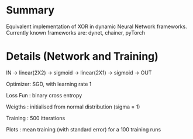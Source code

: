 Summary
=======
Equivalent implementation of XOR in dynamic Neural Network frameworks.
Currently known frameworks are: dynet, chainer, pyTorch

Details (Network and Training)
==============================
IN -> linear(2X2) -> sigmoid -> linear(2X1) -> sigmoid -> OUT

Optimizer: SGD, with learning rate 1 

Loss Fun : binary cross entropy

Weigths : initialised from normal distribution (sigma = 1)

Training : 500 itterations 

Plots : mean training (with standard error) for a 100 training runs
